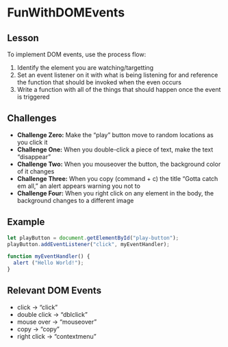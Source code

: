 # FunWithDOMEvents

## Lesson
To implement DOM events, use the process flow:
1. Identify the element you are watching/targetting
2. Set an event listener on it with what is being listening for and reference the function that should be invoked when the even occurs
3. Write a function with all of the things that should happen once the event is triggered


## Challenges
* **Challenge Zero:** Make the “play” button move to random locations as you click it
* **Challenge One:** When you double-click a piece of text, make the text “disappear”
* **Challenge Two:** When you mouseover the button, the background color of it changes
* **Challenge Three:** When you copy (command + c) the title “Gotta catch em all,” an alert appears warning you not to
* **Challenge Four:** When you right click on any element in the body, the background changes to a different image


## Example
```javascript  
let playButton = document.getElementById("play-button");
playButton.addEventListener("click", myEventHandler);

function myEventHandler() {
  alert ("Hello World!");
}
```

## Relevant DOM Events
* click →  “click”
* double click → “dblclick”
* mouse over → “mouseover” 
* copy → “copy”
* right click → “contextmenu”
